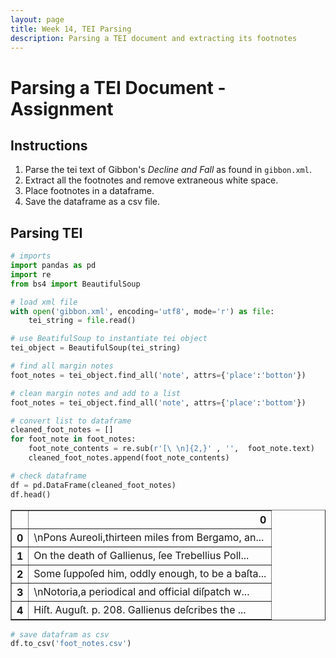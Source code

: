 ```yaml
---
layout: page
title: Week 14, TEI Parsing
description: Parsing a TEI document and extracting its footnotes
---
```


# Parsing a TEI Document - Assignment

## Instructions

1. Parse the tei text of Gibbon's _Decline and Fall_ as found in `gibbon.xml`.
2. Extract all the footnotes and remove extraneous white space.
3. Place footnotes in a dataframe.
4. Save the dataframe as a csv file.

## Parsing TEI


```python
# imports
import pandas as pd
import re
from bs4 import BeautifulSoup
```


```python
# load xml file
with open('gibbon.xml', encoding='utf8', mode='r') as file:
    tei_string = file.read()
```


```python
# use BeatifulSoup to instantiate tei object
tei_object = BeautifulSoup(tei_string)
```


```python
# find all margin notes
foot_notes = tei_object.find_all('note', attrs={'place':'botton'})
```


```python
# clean margin notes and add to a list
foot_notes = tei_object.find_all('note', attrs={'place':'bottom'})
```


```python
# convert list to dataframe
cleaned_foot_notes = []
for foot_note in foot_notes:
    foot_note_contents = re.sub(r'[\ \n]{2,}' , '',  foot_note.text)
    cleaned_foot_notes.append(foot_note_contents)
```


```python
# check dataframe
df = pd.DataFrame(cleaned_foot_notes)
df.head()
```




<div>
<style scoped>
    .dataframe tbody tr th:only-of-type {
        vertical-align: middle;
    }

    .dataframe tbody tr th {
        vertical-align: top;
    }

    .dataframe thead th {
        text-align: right;
    }
</style>
<table border="1" class="dataframe">
  <thead>
    <tr style="text-align: right;">
      <th></th>
      <th>0</th>
    </tr>
  </thead>
  <tbody>
    <tr>
      <th>0</th>
      <td>\nPons Aureoli,thirteen miles from Bergamo, an...</td>
    </tr>
    <tr>
      <th>1</th>
      <td>On the death of Gallienus, ſee Trebellius Poll...</td>
    </tr>
    <tr>
      <th>2</th>
      <td>Some ſuppoſed him, oddly enough, to be a baſta...</td>
    </tr>
    <tr>
      <th>3</th>
      <td>\nNotoria,a periodical and official diſpatch w...</td>
    </tr>
    <tr>
      <th>4</th>
      <td>Hiſt. Auguſt. p. 208. Gallienus deſcribes the ...</td>
    </tr>
  </tbody>
</table>
</div>




```python
# save datafram as csv
df.to_csv('foot_notes.csv')
```
